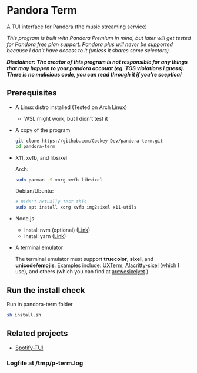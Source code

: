 # Pandora Term
A TUI interface for Pandora (the music streaming service)

*This program is built with Pandora Premium in mind, but later will get tested for Pandora free plan support. Pandora plus will never be supported because I don't have access to it (unless it shares some selectors).*

***Disclaimer: The creator of this program is not responsible for any things that may happen to your pandora account (eg. TOS violations i guess). There is no malicious code, you can read through it if you're sceptical***

## Prerequisites
* A Linux distro installed (Tested on Arch Linux)
    - WSL might work, but I didn't test it
* A copy of the program 
    ```sh
    git clone https://github.com/Cookey-Dev/pandora-term.git
    cd pandora-term
    ```
* X11, xvfb, and libsixel

    Arch:
    ```sh
    sudo pacman -S xorg xvfb libsixel
    ```
    Debian/Ubuntu:
    ```sh
    # Didn't actually test this
    sudo apt install xorg xvfb img2sixel x11-utils
    ```
* Node.js
    - Install nvm (optional) ([Link](https://github.com/nvm-sh/nvm#installing-and-updating))
    - Install yarn ([Link](https://yarnpkg.com/getting-started/install))
* A terminal emulator

    The terminal emulator must support **truecolor**, **sixel**, and **unicode/emojis**.
    Examples include: [UXTerm](https://invisible-island.net/xterm/), [Alacritty-sixel](https://github.com/microo8/alacritty-sixel) (which I use), and others (which you can find at [arewesixelyet](https://www.arewesixelyet.com/).)
## Run the install check
Run in pandora-term folder
```sh
sh install.sh
```

## Related projects
* [Spotify-TUI](https://github.com/Rigellute/spotify-tui)

### Logfile at /tmp/p-term.log
